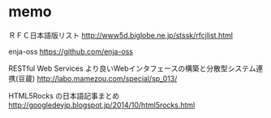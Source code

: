 memo
====

ＲＦＣ日本語版リスト
http://www5d.biglobe.ne.jp/stssk/rfcjlist.html

enja-oss
https://github.com/enja-oss

RESTful Web Services より良いWebインタフェースの構築と分散型システム連携(豆蔵)
http://labo.mamezou.com/special/sp_013/

HTML5Rocks の日本語記事まとめ
http://googledevjp.blogspot.jp/2014/10/html5rocks.html
